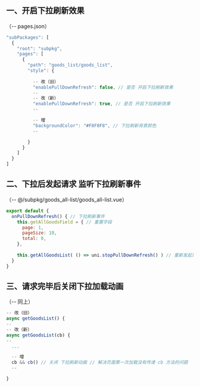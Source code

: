 ## 一、开启下拉刷新效果
  （-- pages.json）
  ```js
  "subPackages": [
    {
      "root": "subpkg",
      "pages": [
        {
          "path": "goods_list/goods_list",
          "style": {
            
            -- 改（旧）
            "enablePullDownRefresh": false, // 是否 开启下拉刷新效果
            --
            -- 改（新）
            "enablePullDownRefresh": true, // 是否 开启下拉刷新效果
            --

            -- 增
            "backgroundColor": "#F8F8F8", // 下拉刷新背景颜色
            --

          }
        }
      ]
    }
  ]
  ```

## 二、下拉后发起请求 监听下拉刷新事件
  （-- @/subpkg/goods_all-list/goods_all-list.vue）
  ```js
  export default {
    onPullDownRefresh() { // 下拉刷新事件
      this.getAllGoodsField = { // 重置字段
        page: 1,
        pageSize: 10,
        total: 0,
      },
      
      this.getAllGoodsList( () => uni.stopPullDownRefresh() ) // 重新发起请求，并传递一个 关闭下拉刷新动画 的方法
    }
  }
  ```

## 三、请求完毕后关闭下拉加载动画
  （-- 同上）
  ```js
  -- 改（旧）
  async getGoodsList() {
  --
  -- 改（新）
  async getGoodsList(cb) {
  --
    ...

    -- 增
    cb && cb() // 关闭 下拉刷新动画 // 解决页面第一次加载没有传递 cb 方法的问题
    --

  }
  ```